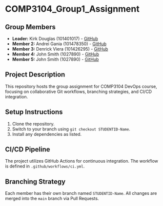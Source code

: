 # COMP3104_Group1_Assignment
## Group Members
- **Leader:** Kirk Douglas (101401017) - [GitHub](https://github.com/kirkdouglas9000)
- **Member 2:** Andrei Gania (101478350) - [GitHub](https://github.com/AndreiGania)
- **Member 3:** Denrick Viera (101426295) - [GitHub](https://github.com/DenrickShawnViera)
- **Member 4:** John Smith (1027890) - [GitHub](https://github.com/johnsmith)
- **Member 5:** John Smith (1027890) - [GitHub](https://github.com/johnsmith)
## Project Description
This repository hosts the group assignment for COMP3104 DevOps course, focusing on
collaborative Git workflows, branching strategies, and CI/CD integration.
## Setup Instructions
1. Clone the repository.
2. Switch to your branch using `git checkout STUDENTID-Name`.
3. Install any dependencies as listed.
## CI/CD Pipeline
The project utilizes GitHub Actions for continuous integration. The workflow is defined
in `.github/workflows/ci.yml`.
## Branching Strategy
Each member has their own branch named `STUDENTID-Name`. All changes are
merged into the `main` branch via Pull Requests.